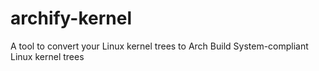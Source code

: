 # archify-kernel
A tool to convert your Linux kernel trees to Arch Build System-compliant Linux kernel trees
